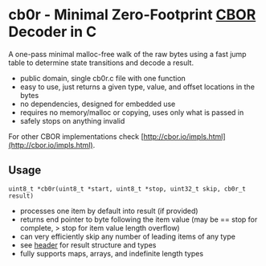 # cb0r - Minimal Zero-Footprint [CBOR](http://cbor.io) Decoder in C

A one-pass minimal malloc-free walk of the raw bytes using a fast jump table to determine state transitions and decode a result.

* public domain, single cb0r.c file with one function
* easy to use, just returns a given type, value, and offset locations in the bytes
* no dependencies, designed for embedded use
* requires no memory/malloc or copying, uses only what is passed in
* safely stops on anything invalid

For other CBOR implementations check [http://cbor.io/impls.html](http://cbor.io/impls.html).

## Usage

`uint8_t *cb0r(uint8_t *start, uint8_t *stop, uint32_t skip, cb0r_t result)`

* processes one item by default into result (if provided)
* returns end pointer to byte following the item value (may be == stop for complete, > stop for item value length overflow)
* can very efficiently skip any number of leading items of any type
* see [header](src/cb0r.h) for result structure and types
* fully supports maps, arrays, and indefinite length types
